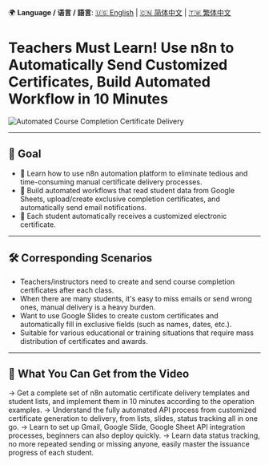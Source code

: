 🌍 **Language / 语言 / 語言**: [🇺🇸 English](./readme-en.md) | [🇨🇳 简体中文](./readme-cn.md) | [🇹🇼 繁体中文](./readme.md)

# Teachers Must Learn! Use n8n to Automatically Send Customized Certificates, Build Automated Workflow in 10 Minutes

![Automated Course Completion Certificate Delivery](https://github.com/qwedsazxc78/ai-automation-n8n/blob/main/n8n/30-n8n-auto-certificate/cover.png?raw=true)

---

## 🎯 Goal

* 🚀 Learn how to use n8n automation platform to eliminate tedious and time-consuming manual certificate delivery processes.
* 🤖 Build automated workflows that read student data from Google Sheets, upload/create exclusive completion certificates, and automatically send email notifications.
* 💌 Each student automatically receives a customized electronic certificate.

---

## 🛠️ Corresponding Scenarios

* Teachers/instructors need to create and send course completion certificates after each class.
* When there are many students, it's easy to miss emails or send wrong ones, manual delivery is a heavy burden.
* Want to use Google Slides to create custom certificates and automatically fill in exclusive fields (such as names, dates, etc.).
* Suitable for various educational or training situations that require mass distribution of certificates and awards.

---

## 🎥 What You Can Get from the Video

→ Get a complete set of n8n automatic certificate delivery templates and student lists, and implement them in 10 minutes according to the operation examples.
→ Understand the fully automated API process from customized certificate generation to delivery, from lists, slides, status tracking all in one go.
→ Learn to set up Gmail, Google Slide, Google Sheet API integration processes, beginners can also deploy quickly.
→ Learn data status tracking, no more repeated sending or missing anyone, easily master the issuance progress of each student.